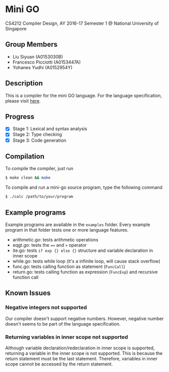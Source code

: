 # Mini GO

CS4212 Compiler Design, AY 2016-17 Semester 1 @ National University of Singapore

## Group Members

- Liu Siyuan (A0153030B)
- Francesco Picciotti (A0153447A)
- Yohanes Yudhi (A0152954Y)

## Description

This is a compiler for the mini GO language. For the language specification, please visit [here](http://www.home.hs-karlsruhe.de/~suma0002/CS4212/project.html#(6)).

## Progress

- [x] Stage 1: Lexical and syntax analysis
- [x] Stage 2: Type checking
- [x] Stage 3: Code generation

## Compilation

To compile the compiler, just run

```bash
$ make clean && make
```

To compile and run a mini-go source program, type the following command

```bash
$ ./calc /path/to/your/program
```

## Example programs

Example programs are available in the `examples` folder. Every example program in that folder tests one or more language features.

- arithmetic.go: tests arithmetic operations
- eqgt.go: tests the `==` and `>` operator
- ite.go: tests `if exp {} else {}` structure and variable declaration in inner scope
- while.go: tests while loop (it's a infinite loop, will cause stack overflow)
- func.go: tests calling function as statement (`FuncCall`)
- return.go: tests calling function as expression (`FuncExp`) and recursive function call

## Known Issues

### Negative integers not supported

Our compiler doesn't support negative numbers. However, negative number doesn't seems to be part of the language specification.

### Returning variables in inner scope not supported

Although variable declaration/redeclaration in inner scope is supported, returning a variable in the inner scope is not supported. This 
is because the return statement must be the last statement. Therefore, variables in inner scope cannot be accessed by the return statement.
